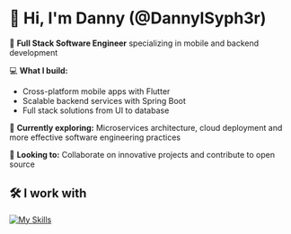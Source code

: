 # 👋 Hi, I'm Danny (@DannylSyph3r)

🚀 **Full Stack Software Engineer** specializing in mobile and backend development

💻 **What I build:**
- Cross-platform mobile apps with Flutter
- Scalable backend services with Spring Boot
- Full stack solutions from UI to database

🌱 **Currently exploring:** Microservices architecture, cloud deployment and more effective software engineering practices

💞️ **Looking to:** Collaborate on innovative projects and contribute to open source

## 🛠️ I work with

[![My Skills](https://skillicons.dev/icons?i=flutter,spring,docker,postgres,java,dart,aws,git)](https://skillicons.dev)
